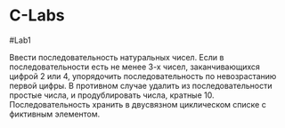 # C-Labs

#Lab1

Ввести последовательность натуральных чисел. Если в последовательности есть не менее 3-х чисел, заканчивающихся цифрой 2 или 4, упорядочить последовательность по невозрастанию первой цифры. В противном случае удалить из последовательности простые числа, и продублировать числа, кратные 10. Последовательность хранить в двусвязном циклическом списке с фиктивным элементом.
